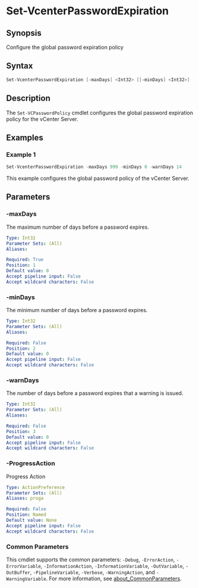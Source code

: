 # Set-VcenterPasswordExpiration

## Synopsis

Configure the global password expiration policy

## Syntax

```powershell
Set-VcenterPasswordExpiration [-maxDays] <Int32> [[-minDays] <Int32>] [[-warnDays] <Int32>] [-ProgressAction <ActionPreference>] [<CommonParameters>]
```

## Description

The `Set-VCPasswordPolicy` cmdlet configures the global password expiration policy for the vCenter Server.

## Examples

### Example 1

```powershell
Set-VcenterPasswordExpiration -maxDays 999 -minDays 0 -warnDays 14
```

This example configures the global password policy of the vCenter Server.

## Parameters

### -maxDays

The maximum number of days before a password expires.

```yaml
Type: Int32
Parameter Sets: (All)
Aliases:

Required: True
Position: 1
Default value: 0
Accept pipeline input: False
Accept wildcard characters: False
```

### -minDays

The minimum number of days before a password expires.

```yaml
Type: Int32
Parameter Sets: (All)
Aliases:

Required: False
Position: 2
Default value: 0
Accept pipeline input: False
Accept wildcard characters: False
```

### -warnDays

The number of days before a password expires that a warning is issued.

```yaml
Type: Int32
Parameter Sets: (All)
Aliases:

Required: False
Position: 3
Default value: 0
Accept pipeline input: False
Accept wildcard characters: False
```

### -ProgressAction

Progress Action

```yaml
Type: ActionPreference
Parameter Sets: (All)
Aliases: proga

Required: False
Position: Named
Default value: None
Accept pipeline input: False
Accept wildcard characters: False
```

### Common Parameters

This cmdlet supports the common parameters: `-Debug`, `-ErrorAction`, `-ErrorVariable`, `-InformationAction`, `-InformationVariable`, `-OutVariable`, `-OutBuffer`, `-PipelineVariable`, `-Verbose`, `-WarningAction`, and `-WarningVariable`. For more information, see [about_CommonParameters](http://go.microsoft.com/fwlink/?LinkID=113216).
